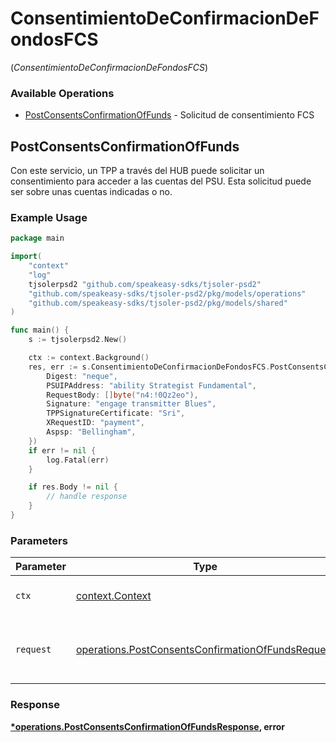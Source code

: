 # ConsentimientoDeConfirmacionDeFondosFCS
(*ConsentimientoDeConfirmacionDeFondosFCS*)

### Available Operations

* [PostConsentsConfirmationOfFunds](#postconsentsconfirmationoffunds) - Solicitud de consentimiento FCS

## PostConsentsConfirmationOfFunds

Con este servicio, un TPP a través del HUB puede solicitar un consentimiento para acceder a las cuentas del PSU. Esta solicitud puede ser sobre unas cuentas indicadas o no.

### Example Usage

```go
package main

import(
	"context"
	"log"
	tjsolerpsd2 "github.com/speakeasy-sdks/tjsoler-psd2"
	"github.com/speakeasy-sdks/tjsoler-psd2/pkg/models/operations"
	"github.com/speakeasy-sdks/tjsoler-psd2/pkg/models/shared"
)

func main() {
    s := tjsolerpsd2.New()

    ctx := context.Background()
    res, err := s.ConsentimientoDeConfirmacionDeFondosFCS.PostConsentsConfirmationOfFunds(ctx, operations.PostConsentsConfirmationOfFundsRequest{
        Digest: "neque",
        PSUIPAddress: "ability Strategist Fundamental",
        RequestBody: []byte("n4:!0Qz2eo"),
        Signature: "engage transmitter Blues",
        TPPSignatureCertificate: "Sri",
        XRequestID: "payment",
        Aspsp: "Bellingham",
    })
    if err != nil {
        log.Fatal(err)
    }

    if res.Body != nil {
        // handle response
    }
}
```

### Parameters

| Parameter                                                                                                              | Type                                                                                                                   | Required                                                                                                               | Description                                                                                                            |
| ---------------------------------------------------------------------------------------------------------------------- | ---------------------------------------------------------------------------------------------------------------------- | ---------------------------------------------------------------------------------------------------------------------- | ---------------------------------------------------------------------------------------------------------------------- |
| `ctx`                                                                                                                  | [context.Context](https://pkg.go.dev/context#Context)                                                                  | :heavy_check_mark:                                                                                                     | The context to use for the request.                                                                                    |
| `request`                                                                                                              | [operations.PostConsentsConfirmationOfFundsRequest](../../models/operations/postconsentsconfirmationoffundsrequest.md) | :heavy_check_mark:                                                                                                     | The request object to use for the request.                                                                             |


### Response

**[*operations.PostConsentsConfirmationOfFundsResponse](../../models/operations/postconsentsconfirmationoffundsresponse.md), error**

